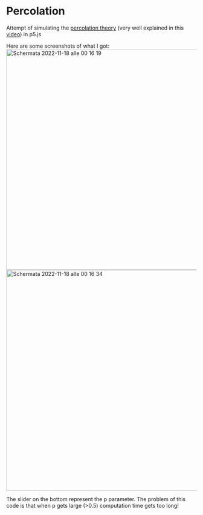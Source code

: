 # Percolation

Attempt of simulating the [percolation theory](https://en.wikipedia.org/wiki/Percolation_theory) (very well explained in this [video](https://youtu.be/a-767WnbaCQ)) in p5.js

Here are some screenshots of what I got:
<img width="585" alt="Schermata 2022-11-18 alle 00 16 19" src="https://user-images.githubusercontent.com/54026028/202580900-857805cf-e6d5-4321-a18c-9c728804bef0.png">
<img width="585" alt="Schermata 2022-11-18 alle 00 16 34" src="https://user-images.githubusercontent.com/54026028/202580906-0cb95853-f35b-4f05-97eb-6e430f2ce8fc.png">

The slider on the bottom represent the p parameter. The problem of this code is that when p gets large (>0.5) computation time gets too long!
